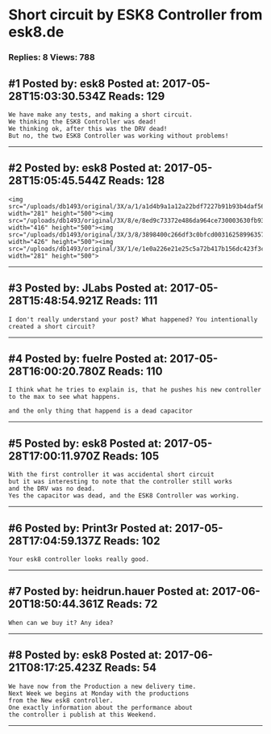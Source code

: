 # Short circuit by ESK8 Controller from esk8.de

### Replies: 8 Views: 788

## \#1 Posted by: esk8 Posted at: 2017-05-28T15:03:30.534Z Reads: 129

```
We have make any tests, and making a short circuit.
We thinking the ESK8 Controller was dead!
We thinking ok, after this was the DRV dead!
But no, the two ESK8 Controller was working without problems!
```

---
## \#2 Posted by: esk8 Posted at: 2017-05-28T15:05:45.544Z Reads: 128

```
<img src="/uploads/db1493/original/3X/a/1/a1d4b9a1a12a22bdf7227b91b93b4daf56d157ce.JPG" width="281" height="500"><img src="/uploads/db1493/original/3X/8/e/8ed9c73372e486da964ce730003630fb931c7ca2.JPG" width="416" height="500"><img src="/uploads/db1493/original/3X/3/8/3898400c266df3c0bfcd00316258996357001365.JPG" width="426" height="500"><img src="/uploads/db1493/original/3X/1/e/1e0a226e21e25c5a72b417b156dc423f3c1b6493.JPG" width="281" height="500">
```

---
## \#3 Posted by: JLabs Posted at: 2017-05-28T15:48:54.921Z Reads: 111

```
I don't really understand your post? What happened? You intentionally created a short circuit?
```

---
## \#4 Posted by: fuelre Posted at: 2017-05-28T16:00:20.780Z Reads: 110

```
I think what he tries to explain is, that he pushes his new controller to the max to see what happens.

and the only thing that happend is a dead capacitor
```

---
## \#5 Posted by: esk8 Posted at: 2017-05-28T17:00:11.970Z Reads: 105

```
With the first controller it was accidental short circuit
but it was interesting to note that the controller still works
and the DRV was no dead.
Yes the capacitor was dead, and the ESK8 Controller was working.
```

---
## \#6 Posted by: Print3r Posted at: 2017-05-28T17:04:59.137Z Reads: 102

```
Your esk8 controller looks really good.
```

---
## \#7 Posted by: heidrun.hauer Posted at: 2017-06-20T18:50:44.361Z Reads: 72

```
When can we buy it? Any idea?
```

---
## \#8 Posted by: esk8 Posted at: 2017-06-21T08:17:25.423Z Reads: 54

```
We have now from the Production a new delivery time.
Next Week we begins at Monday with the productions
from the New esk8 controller.
One exactly information about the performance about 
the controller i publish at this Weekend.
```

---
